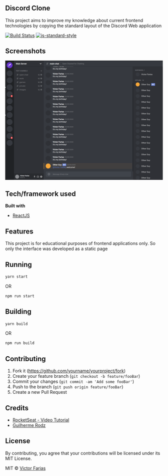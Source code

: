 ## Discord Clone
This project aims to improve my knowledge about current frontend technologies by copying the standard layout of the Discord Web application

[![Build Status][travis-image]][travis-url]
[![js-standard-style][style-image]](style-url)

## Screenshots

![Main Window](https://github.com/victorffarias/discord-clone/blob/master/screenshots/discord_clone.png?raw=true)

## Tech/framework used
<b>Built with</b>
- [ReactJS](https://reactjs.org/)

## Features
This project is for educational purposes of frontend applications only. So only the interface was developed as a static page

## Running
```bash
yarn start
```
OR

```bash
npm run start
```

## Building
```bash
yarn build
```
OR

```bash
npm run build
```

## Contributing

1. Fork it (<https://github.com/yourname/yourproject/fork>)
2. Create your feature branch (`git checkout -b feature/fooBar`)
3. Commit your changes (`git commit -am 'Add some fooBar'`)
4. Push to the branch (`git push origin feature/fooBar`)
5. Create a new Pull Request

## Credits
- [RocketSeat - Video Tutorial](https://www.youtube.com/watch?v=x4FdZd2-_uU)
- [Guilherme Rodz](https://github.com/guilhermerodz)

## License
By contributing, you agree that your contributions will be licensed under its MIT License.

MIT © [Victor Farias](https://github.com/victorffarias/)

<!-- Markdown link & img dfn's -->
[travis-image]: https://travis-ci.org/victorffarias/discord-clone.svg?branch=master
[travis-url]: https://travis-ci.org/victorffarias/discord-clone
[style-image]: https://img.shields.io/badge/code%20style-standard-brightgreen.svg?style=flat
[style-url]: https://github.com/feross/standard